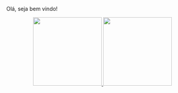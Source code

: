 
Olá, seja bem vindo!
<div align="center">
  <a href="https://github.com/Silvaadryan">
  <img height="180em" src="https://github-readme-stats.vercel.app/api?username=Silvaadryan&show_icons=true&theme=dark&include_all_commits=true&count_private=true"/>
  <img height="180em" src="https://github-readme-stats.vercel.app/api/top-langs/?username=Silvaadryan&layout=compact&langs_count=7&theme=black"/>
</div>
